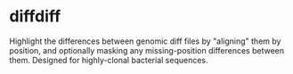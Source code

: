 # diffdiff
 Highlight the differences between genomic diff files by "aligning" them by position, and optionally masking any missing-position differences between them. Designed for highly-clonal bacterial sequences.
 
 
